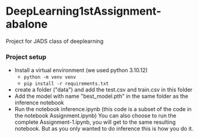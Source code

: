 # DeepLearning1stAssignment-abalone
 Project for JADS class of deeplearning

### Project setup
- Install a virtual environment (we used python 3.10.12)
    - `python -m venv venv`
    - `pip install -r requirements.txt`
- create a folder ("data") and add the test.csv and train.csv in this folder
- Add the model with name "best_model.pth" in the same folder as the inference notebook
- Run the notebook inference.ipynb (this code is a subset of the code in the notebook Assignment.ipynb) You can also choose to run the complete Assignment-1.ipynb, you will get to the same resulting notebook. But as you only wanted to do inference this is how you do it.
